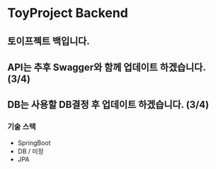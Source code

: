 # ToyProject Backend


## 토이프젝트 백입니다.
## API는 추후 Swagger와 함께 업데이트 하겠습니다. (3/4)
## DB는 사용할 DB결정 후 업데이트 하겠습니다. (3/4)
### 기술 스택

- SpringBoot
- DB / 미정
- JPA


